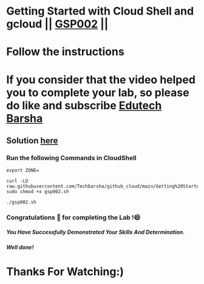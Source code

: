 # Getting Started with Cloud Shell and gcloud || [GSP002](https://www.cloudskillsboost.google/focuses/563?parent=catalog) ||
# Follow the instructions

# If you consider that the video helped you to complete your lab, so please do like and subscribe [Edutech Barsha](https://www.youtube.com/@edutechbarsha)
## Solution [here](https://youtu.be/B_yaZVAnMSA)

### Run the following Commands in CloudShell
```
export ZONE=
```
```
curl -LO raw.githubusercontent.com/Techbarsha/github_cloud/main/Getting%20Started%20with%20Cloud%20Shell%20and%20gcloud/gsp002.sh
sudo chmod +x gsp002.sh

./gsp002.sh
```
### Congratulations 🎉 for completing the Lab !😄

##### *You Have Successfully Demonstrated Your Skills And Determination.*

#### *Well done!*

# Thanks For Watching:)
